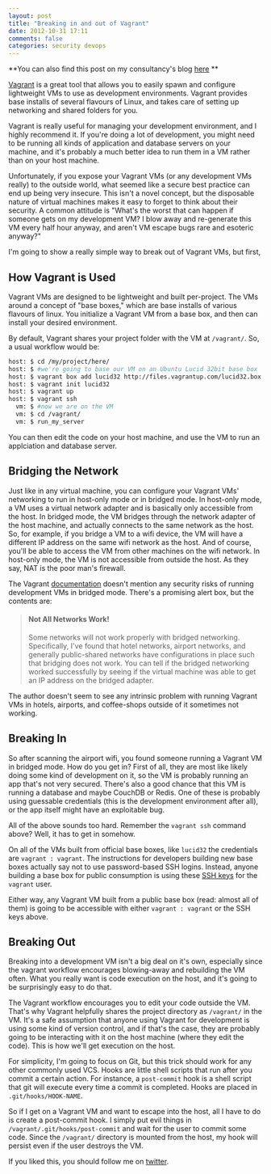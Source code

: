 ```yaml
---
layout: post
title: "Breaking in and out of Vagrant"
date: 2012-10-31 17:11
comments: false
categories: security devops
---
```


**You can also find this post on my consultancy's blog [here](http://finite.state.io/blog/2012/10/30/breaking-in-and-out-of-vagrant/) **

[Vagrant](http://vagrantup.com/) is a great tool that allows you to
easily spawn and configure lightweight VMs to use as development
environments. Vagrant provides base installs of several flavours of
Linux, and takes care of setting up networking and shared folders for
you.  

Vagrant is really useful for managing your development environment,
and I highly recommend it. If you're doing a lot of development,
you might need to be running all kinds of application and database
servers on your machine, and it's probably a much better idea to run
them in a VM rather than on your host machine.  

Unfortunately, if you expose your Vagrant VMs (or any development VMs
really) to the outside world, what seemed like a secure best practice
can end up being very insecure. This isn't a novel concept, but the
disposable nature of virtual machines makes it easy to forget to think
about their security. A common attitude is "What's the worst that can
happen if someone gets on my development VM? I blow away and
re-generate this VM every half hour anyway, and aren't VM escape bugs
rare and esoteric anyway?"  

I'm going to show a really simple way to break out of Vagrant VMs, but first,

How Vagrant is Used 
------------------- 

Vagrant VMs are designed to be lightweight and built per-project. The
VMs around a concept of "base boxes," which are base installs of
various flavours of linux. You initialize a Vagrant VM from a base
box, and then can install your desired environment.

By default, Vagrant shares your project folder 
with the VM at `/vagrant/`. So, a usual workflow would be:

``` bash
host: $ cd /my/project/here/
host: $ #we're going to base our VM on an Ubuntu Lucid 32bit base box 
host: $ vagrant box add lucid32 http://files.vagrantup.com/lucid32.box
host: $ vagrant init lucid32 
host: $ vagrant up
host: $ vagrant ssh
  vm: $ #now we are on the VM
  vm: $ cd /vagrant/
  vm: $ run_my_server
```
You can then edit the code on your host machine, and use the VM to run an applciation and database server.

Bridging the Network
--------------------

Just like in any virtual machine, you can configure your Vagrant VMs'
networking to run in host-only mode or in bridged mode. In host-only
mode, a VM uses a virtual network adapter and is basically only
accessible from the host. In bridged mode, the VM bridges through the
network adapter of the host machine, and actually connects to the same
network as the host. So, for example, if you bridge a VM to a wifi
device, the VM will have a different IP address on the same wifi
network as the host. And of course, you'll be able to access the VM
from other machines on the wifi network. In host-only mode, the VM is
not accessible from outside the host. As they say, NAT is the poor
man's firewall.

The Vagrant
[documentation](http://vagrantup.com/v1/docs/bridged_networking.html)
doesn't mention any security risks of running development VMs in
bridged mode. There's a promising alert box, but the contents are:

> #### Not All Networks Work!
>Some networks will not work properly with bridged networking. Specifically, I've found that hotel networks, airport networks, and generally public-shared networks have configurations in place such that bridging does not work.
>You can tell if the bridged networking worked successfully by seeing if the virtual machine was able to get an IP address on the bridged adapter.

The author doesn't seem to see any intrinsic problem with running Vagrant VMs in hotels, airports, and coffee-shops outside of it sometimes not working.

Breaking In
-----------

So after scanning the airport wifi, you found someone running a
Vagrant VM in bridged mode. How do you get in? First of all, they are
most like likely doing some kind of development on it, so the VM is
probably running an app that's not very secured. There's also a good
chance that this VM is running a database and maybe CouchDB or Redis.
One of these is probably using guessable credentials (this is the
development environment after all), or the app itself might have an
exploitable bug.

All of the above sounds too hard. Remember the `vagrant ssh` command
above? Well, it has to get in somehow.  

On all of the VMs built from official base boxes, like `lucid32` the
credentials are `vagrant : vagrant`. The instructions for developers
building new base boxes actually say not to use password-based SSH
logins. Instead, anyone building a base box for public consumption is
using these [SSH keys](https://github.com/mitchellh/vagrant/tree/master/keys/) for the
`vagrant` user.

Either way, any Vagrant VM built from a public base box (read: almost
all of them) is going to be accessible with either `vagrant : vagrant`
or the SSH keys above.

Breaking Out 
------------ 

Breaking into a development VM isn't a big deal on it's own,
especially since the vagrant workflow encourages blowing-away and
rebuilding the VM often. What you really want is code execution on the
host, and it's going to be surprisingly easy to do that.

The Vagrant workflow encourages you to edit your code outside the VM.
That's why Vagrant helpfully shares the project directory as
`/vagrant/` in the VM. It's a safe assumption that anyone using
Vagrant for development is using some kind of version control, and if
that's the case, they are probably going to be interacting with it on
the host machine (where they edit the code). This is how we'll get
execution on the host.

For simplicity, I'm going to focus on Git, but this trick should work
for any other commonly used VCS. Hooks are little shell scripts that
run after you commit a certain action. For instance, a `post-commit`
hook is a shell script that git will execute every time a commit is
completed. Hooks are placed in `.git/hooks/HOOK-NAME`.

So if I get on a Vagrant VM and want to escape into the host, all I
have to do is create a post-commit hook. I simply put evil things in
`/vagrant/.git/hooks/post-commit` and wait for the user to commit some
code. Since the `/vagrant/` directory is mounted from the host, my
hook will persist even if the user destroys the VM.

If you liked this, you should follow me on [twitter](https://twitter.com/mveytsman).
